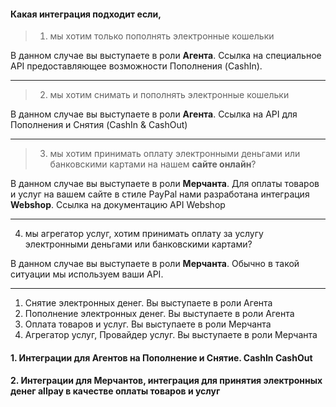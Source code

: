 #### Какая интеграция подходит если,

> 1. мы хотим только пополнять электронные кошельки

В данном случае вы выступаете в роли **Агента**. Ссылка на специальное API предоставляющее возможности Пополнения (CashIn).

***

> 2. мы хотим снимать и пополнять электронные кошельки

В данном случае вы выступаете в роли **Агента**. Ссылка на API для Пополнения и Снятия (CashIn & CashOut)

***

> 3. мы хотим принимать оплату электронными деньгами или банковскими картами на нашем **сайте онлайн**?

В данном случае вы выступаете в роли **Мерчанта**. Для оплаты товаров и услуг на вашем сайте в стиле PayPal нами разработана интеграция **Webshop**. Ссылка на документацию API Webshop

***

4. мы агрегатор услуг, хотим принимать оплату за услугу электронными деньгами или банковскими картами?

В данном случае вы выступаете в роли **Мерчанта**. Обычно в такой ситуации мы используем ваши API.
***

1. Снятие электронных денег. Вы выступаете в роли Агента
2. Пополнение электронных денег. Вы выступаете в роли Агента
3. Оплата товаров и услуг. Вы выступаете в роли Мерчанта
4. Агрегатор услуг, Провайдер услуг. Вы выступаете в роли Мерчанта


#### 1. Интеграции для Агентов на Пополнение и Снятие. CashIn CashOut
#### 2. Интеграции для Мерчантов, интеграция для принятия электронных денег allpay в качестве оплаты товаров и услуг